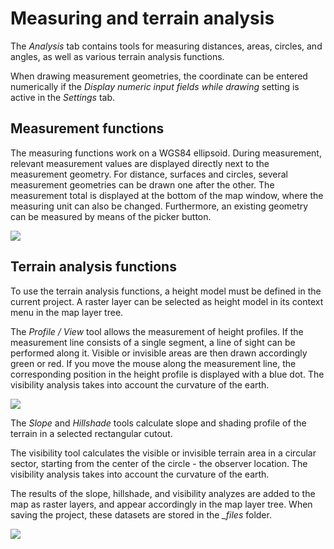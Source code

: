 # Measuring and terrain analysis

The *Analysis* tab contains tools for measuring distances, areas, circles, and angles, as well as various terrain analysis functions.

When drawing measurement geometries, the coordinate can be entered numerically if the *Display numeric input fields while drawing* setting is active in the *Settings* tab.

## Measurement functions

The measuring functions work on a WGS84 ellipsoid. During measurement, relevant measurement values ​​are displayed directly next to the measurement geometry. For distance, surfaces and circles, several measurement geometries can be drawn one after the other. The measurement total is displayed at the bottom of the map window, where the measuring unit can also be changed. Furthermore, an existing geometry can be measured by means of the picker button.

<img src="../media/image3.png" />

## Terrain analysis functions

To use the terrain analysis functions, a height model must be defined in the current project. A raster layer can be selected as height model in its context menu in the map layer tree.

The *Profile / View* tool allows the measurement of height profiles. If the measurement line consists of a single segment, a line of sight can be performed along it. Visible or invisible areas are then drawn accordingly green or red. If you move the mouse along the measurement line, the corresponding position in the height profile is displayed with a blue dot. The visibility analysis takes into account the curvature of the earth.

<img src="../media/image4.png" />

The *Slope* and *Hillshade* tools calculate slope and shading profile of the terrain in a selected rectangular cutout.

The visibility tool calculates the visible or invisible terrain area in a circular sector, starting from the center of the circle - the observer location. The visibility analysis takes into account the curvature of the earth.

The results of the slope, hillshade, and visibility analyzes are added to the map as raster layers, and appear accordingly in the map layer tree. When saving the project, these datasets are stored in the *<project name>\_files* folder.

<img src="../media/image5.png" />
